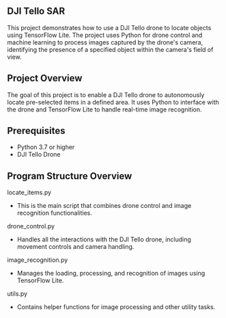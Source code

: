 ## DJI Tello SAR

This project demonstrates how to use a DJI Tello drone to locate objects using TensorFlow Lite. The project uses Python for drone control and machine learning to process images captured by the drone's camera, identifying the presence of a specified object within the camera's field of view.

## Project Overview

The goal of this project is to enable a DJI Tello drone to autonomously locate pre-selected items in a defined area. It uses Python to interface with the drone and TensorFlow Lite to handle real-time image recognition.

## Prerequisites

- Python 3.7 or higher
- DJI Tello Drone

## Program Structure Overview
locate_items.py
- This is the main script that combines drone control and image recognition functionalities.

drone_control.py
- Handles all the interactions with the DJI Tello drone, including movement controls and camera handling.

image_recognition.py
- Manages the loading, processing, and recognition of images using TensorFlow Lite.

utils.py
- Contains helper functions for image processing and other utility tasks.
